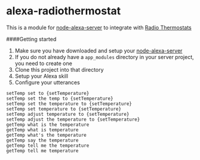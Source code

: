 # alexa-radiothermostat

This is a module for [node-alexa-server](https://github.com/bbrookfield/node-alexa-server) to integrate with [Radio Thermostats](http://www.radiothermostat.com/) 

####Getting started
1. Make sure you have downloaded and setup your [node-alexa-server](https://github.com/bbrookfield/node-alexa-server)
2. If you do not already have a `app_modules` directory in your server project, you need to create one
3. Clone this project into that directory
4. Setup your Alexa skill
5. Configure your utterances

```
setTemp set to {setTemperature}
setTemp set the temp to {setTemperature}
setTemp set the temperature to {setTemperature}
setTemp set temperature to {setTemperature}
setTemp adjust temperature to {setTemperature}
setTemp adjust the temperature to {setTemperature}
getTemp what is the temperature
getTemp what is temperature
getTemp what's the temperature
getTemp say the temperature
getTemp tell me the temperature
getTemp tell me temperature
```
